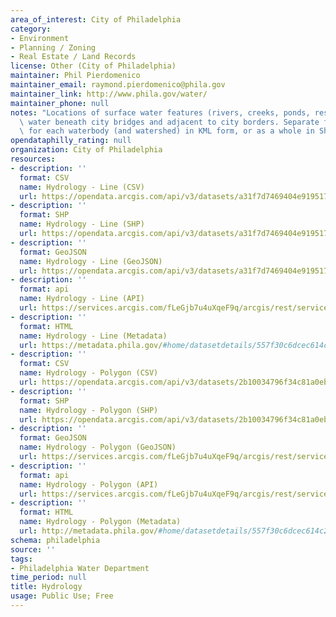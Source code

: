 ```yaml
---
area_of_interest: City of Philadelphia
category:
- Environment
- Planning / Zoning
- Real Estate / Land Records
license: Other (City of Philadelphia)
maintainer: Phil Pierdomenico
maintainer_email: raymond.pierdomenico@phila.gov
maintainer_link: http://www.phila.gov/water/
maintainer_phone: null
notes: "Locations of surface water features (rivers, creeks, ponds, reservoirs) and\
  \ water beneath city bridges and adjacent to city borders. Separate files are available\
  \ for each waterbody (and watershed) in KML form, or as a whole in Shapefile form."
opendataphilly_rating: null
organization: City of Philadelphia
resources:
- description: ''
  format: CSV
  name: Hydrology - Line (CSV)
  url: https://opendata.arcgis.com/api/v3/datasets/a31f7d7469404e919517e038fc133a8e_0/downloads/data?format=csv&spatialRefId=4326&where=1%3D1
- description: ''
  format: SHP
  name: Hydrology - Line (SHP)
  url: https://opendata.arcgis.com/api/v3/datasets/a31f7d7469404e919517e038fc133a8e_0/downloads/data?format=shp&spatialRefId=4326&where=1%3D1
- description: ''
  format: GeoJSON
  name: Hydrology - Line (GeoJSON)
  url: https://opendata.arcgis.com/api/v3/datasets/a31f7d7469404e919517e038fc133a8e_0/downloads/data?format=geojson&spatialRefId=4326&where=1%3D1
- description: ''
  format: api
  name: Hydrology - Line (API)
  url: https://services.arcgis.com/fLeGjb7u4uXqeF9q/arcgis/rest/services/Hydrographic_Features_Arc/FeatureServer/0/query?outFields=*&where=1%3D1
- description: ''
  format: HTML
  name: Hydrology - Line (Metadata)
  url: https://metadata.phila.gov/#home/datasetdetails/557f30c6dcec614c29ce8b6d/representationdetails/557f30e3c579ea311699bb4a/
- description: ''
  format: CSV
  name: Hydrology - Polygon (CSV)
  url: https://opendata.arcgis.com/api/v3/datasets/2b10034796f34c81a0eb44c676d86729_1/downloads/data?format=csv&spatialRefId=4326&where=1%3D1
- description: ''
  format: SHP
  name: Hydrology - Polygon (SHP)
  url: https://opendata.arcgis.com/api/v3/datasets/2b10034796f34c81a0eb44c676d86729_1/downloads/data?format=shp&spatialRefId=4326&where=1%3D1
- description: ''
  format: GeoJSON
  name: Hydrology - Polygon (GeoJSON)
  url: https://services.arcgis.com/fLeGjb7u4uXqeF9q/arcgis/rest/services/Hydrographic_Features_Poly/FeatureServer/1/query?outFields=*&where=1%3D1&f=geojson
- description: ''
  format: api
  name: Hydrology - Polygon (API)
  url: https://services.arcgis.com/fLeGjb7u4uXqeF9q/arcgis/rest/services/Hydrographic_Features_Poly/FeatureServer/1/query?outFields=*&where=1%3D1
- description: ''
  format: HTML
  name: Hydrology - Polygon (Metadata)
  url: http://metadata.phila.gov/#home/datasetdetails/557f30c6dcec614c29ce8b6d/representationdetails/557f30e3c579ea311699bb49/
schema: philadelphia
source: ''
tags:
- Philadelphia Water Department
time_period: null
title: Hydrology
usage: Public Use; Free
---
```

